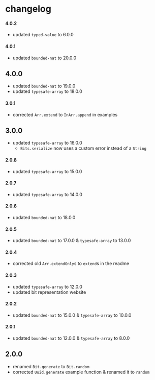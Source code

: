 # changelog

#### 4.0.2

- updated `typed-value` to 6.0.0

#### 4.0.1

- updated `bounded-nat` to 20.0.0

## 4.0.0

- updated `bounded-nat` to 19.0.0
- updated `typesafe-array` to 18.0.0

#### 3.0.1

- corrected `Arr.extend` to `InArr.append` in examples

## 3.0.0

- updated `typesafe-array` to 16.0.0
    - `Bits.serialize` now uses a custom error instead of a `String`

#### 2.0.8

- updated `typesafe-array` to 15.0.0

#### 2.0.7

- updated `typesafe-array` to 14.0.0

#### 2.0.6

- updated `bounded-nat` to 18.0.0

#### 2.0.5

- updated `bounded-nat` to 17.0.0 & `typesafe-array` to 13.0.0

#### 2.0.4

- corrected old `Arr.extendOnly`s to `extend`s in the readme

#### 2.0.3

- updated `typesafe-array` to 12.0.0
- updated bit representation website

#### 2.0.2

- updated `bounded-nat` to 15.0.0 & `typesafe-array` to 10.0.0

#### 2.0.1

- updated `bounded-nat` to 12.0.0 & `typesafe-array` to 8.0.0

## 2.0.0

- renamed `Bit.generate` to `Bit.random`
- corrected `Uuid.generate` example function & renamed it to `random`
